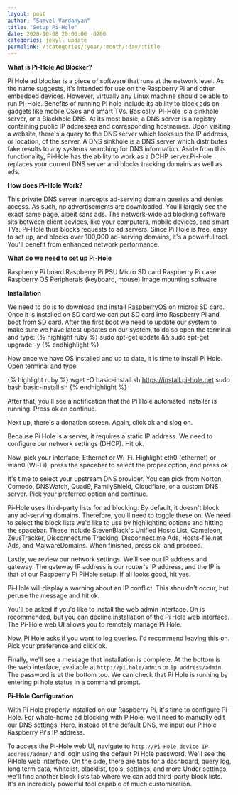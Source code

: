 ```yaml
---
layout: post
author: "Samvel Vardanyan"
title: "Setup Pi-Hole"
date: 2020-10-08 20:00:00 -0700
categories: jekyll update
permelink: /:categories/:year/:month/:day/:title
---
```


**What is Pi-Hole Ad Blocker?**

Pi Hole ad blocker is a piece of software that runs at the network level. As the name suggests, it's intended for use on the Raspberry Pi and other embedded devices. However, virtually any Linux machine should be able to run Pi-Hole. Benefits of running Pi hole include its ability to block ads on gadgets like mobile OSes and smart TVs. Basically, Pi-Hole is a sinkhole server, or a Blackhole DNS. At its most basic, a DNS server is a registry containing public IP addresses and corresponding hostnames. Upon visiting a website, there's a query to the DNS server which looks up the IP address, or location, of the server. A DNS sinkhole is a DNS server which distributes fake results to any systems searching for DNS information. Aside from this functionality, Pi-Hole has the ability to work as a DCHP server.Pi-Hole replaces your current DNS server and blocks tracking domains as well as ads. 

**How does Pi-Hole Work?**

This private DNS server intercepts ad-serving domain queries and denies access. As such, no advertisements are downloaded. You'll largely see the exact same page, albeit sans ads. The network-wide ad blocking software sits between client devices, like your computers, mobile devices, and smart TVs. Pi-Hole thus blocks requests to ad servers. Since Pi Hole is free, easy to set up, and blocks over 100,000 ad-serving domains, it's a powerful tool. You'll benefit from enhanced network performance. 

**What do we need to set up Pi-Hole**

Raspberry Pi board 
Raspberry Pi PSU
Micro SD card
Raspberry Pi case
Raspberry OS
Peripherals (keyboard, mouse)
Image mounting software


**Installation**

We need to do is to download and install [RaspberryOS](https://www.raspberrypi.org/downloads/) on micros SD card. Once it is installed on SD card we can put SD card into Raspberry Pi and boot from SD card. After the first boot we need to update our system to make sure we have latest updates on our system, to do so open the terminal and type:
{% highlight ruby %}
sudo apt-get update && sudo apt-get upgrade -y
{% endhighlight %}

Now once we have OS installed and up to date, it is time to install Pi Hole. Open terminal and type 

{% highlight ruby %}
wget -O basic-install.sh https://install.pi-hole.net
sudo bash basic-install.sh
{% endhighlight %}

After that, you'll see a notification that the Pi Hole automated installer is running. Press ok an continue. 

Next up, there's a donation screen. Again, click ok and slog on. 

Because Pi Hole is a server, it requires a static IP address. We need to configure our network settings (DHCP). Hit ok. 

Now, pick your interface, Ethernet or Wi-Fi. Highlight eth0 (ethernet) or wlan0 (Wi-Fi), press the spacebar to select the proper option, and press ok. 

It's time to select your upstream DNS provider. You can pick from Norton, Comodo, DNSWatch, Quad9, FamilyShield, Cloudflare, or a custom DNS server. Pick your preferred option and continue.

Pi-Hole uses third-party lists for ad blocking. By default, it doesn't block any ad-serving domains. Therefore, you'll need to toggle these on. We need to select the block lists we'd like to use by highlighting options and hitting the spacebar. These include StevenBlack's Unified Hosts List, Cameleon, ZeusTracker, Disconnect.me Tracking, Disconnect.me Ads, Hosts-file.net Ads, and MalwareDomains. When finished, press ok, and proceed.

Lastly, we review our network settings. We'll see our IP address and gateway. The gateway IP address is our router's IP address, and the IP is that of our Raspberry Pi PiHole setup. If all looks good, hit yes. 

Pi-Hole will display a warning about an IP conflict. This shouldn't occur, but peruse the message and hit ok. 

You'll be asked if you'd like to install the web admin interface. On is recommended, but you can decline installation of the Pi Hole web interface. The Pi-Hole web UI allows you to remotely manage Pi Hole. 

Now, Pi Hole asks if you want to log queries. I'd recommend leaving this on. Pick your preference and click ok. 

Finally, we'll see a message that installation is complete. At the bottom is the web interface, available at `http://pi.hole/admin` or `Ip address/admin`. The password is at the bottom too. We can check that Pi Hole is running by entering pi hole status in a command prompt. 

**Pi-Hole Configuration**

With Pi Hole properly installed on our Raspberry Pi, it's time to configure Pi-Hole. For whole-home ad blocking with PiHole, we'll need to manually edit our DNS settings. Here, instead of the default DNS, we input our PiHole Raspberry Pi's IP address. 

To access the Pi-Hole web UI, navigate to `http://Pi-Hole device IP address/admin/` and login using the default Pi Hole password. We'll see the PiHole web interface. On the side, there are tabs for a dashboard, query log, long term data, whitelist, blacklist, tools, settings, and more Under settings, we'll find another block lists tab where we can add third-party block lists. It's an incredibly powerful tool capable of much customization. 